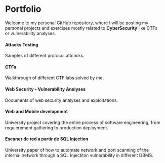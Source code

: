 # Portfolio

Welcome to my personal GitHub repository, where I will be posting my personal projects and exercises mostly related to **CyberSecurity** like CTFs or vulnerability analyses.



#### Attacks Testing

Samples of different protocol attcacks.


#### CTFs

Walkthrough of different CTF labs solved by me.


#### Web Security - Vulnerability Analyses

Documents of web security analyses and exploitations.


#### Web and Mobile development

University project covering the entire process of software engineering, from requierement gathering to production deployment.


#### Escaner de red a partir de SQL Injection

University paper of how to automate network and port scanning of the internal network through a SQL Injectiton vulnerability in different DBMS.
